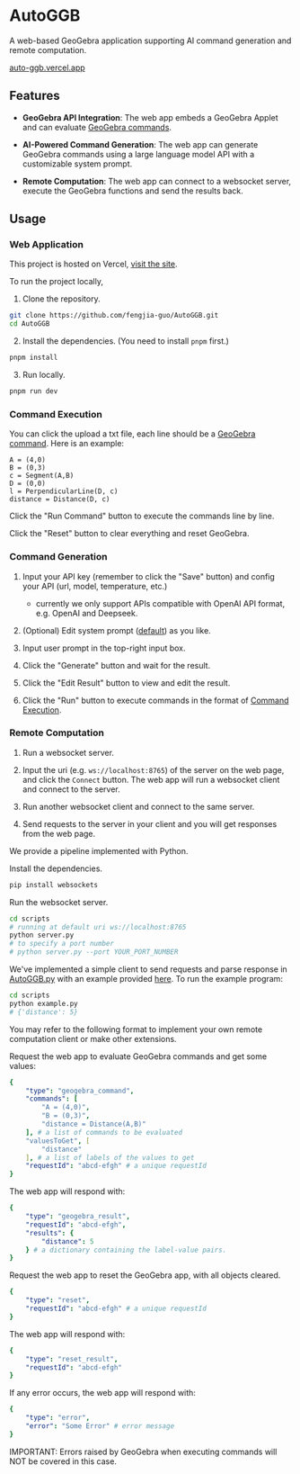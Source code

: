 # AutoGGB
A web-based GeoGebra application supporting AI command generation and remote computation. 

[auto-ggb.vercel.app](https://auto-ggb.vercel.app)

## Features
- **GeoGebra API Integration**: The web app embeds a GeoGebra Applet and can evaluate [GeoGebra commands](https://geogebra.github.io/docs/manual/en/commands/). 

- **AI-Powered Command Generation**: The web app can generate GeoGebra commands using a large language model API with a customizable system prompt.

- **Remote Computation**: The web app can connect to a websocket server, execute the GeoGebra functions and send the results back.

## Usage
### Web Application
This project is hosted on Vercel, [visit the site](https://auto-ggb.vercel.app). 

To run the project locally,  

1. Clone the repository. 
```bash
git clone https://github.com/fengjia-guo/AutoGGB.git
cd AutoGGB
```

2. Install the dependencies. (You need to install `pnpm` first.)
```bash
pnpm install
```

3. Run locally. 
```bash
pnpm run dev
```

### Command Execution
You can click the upload a txt file, each line should be a [GeoGebra command](https://geogebra.github.io/docs/manual/en/commands/). Here is an example: 
```
A = (4,0)
B = (0,3)
c = Segment(A,B)
D = (0,0)
l = PerpendicularLine(D, c)
distance = Distance(D, c)
```
Click the "Run Command" button to execute the commands line by line. 

Click the "Reset" button to clear everything and reset GeoGebra. 

### Command Generation
1. Input your API key (remember to click the "Save" button) and config your API (url, model, temperature, etc.) 
    - currently we only support APIs compatible with OpenAI API format, e.g. OpenAI and Deepseek. 

2. (Optional) Edit system prompt ([default](./src/prompts/naturalToGGB.ts)) as you like. 

3. Input user prompt in the top-right input box. 

4. Click the "Generate" button and wait for the result. 

5. Click the "Edit Result" button to view and edit the result. 

6. Click the "Run" button to execute commands in the format of [Command Execution](#command-execution). 

### Remote Computation
1. Run a websocket server. 

2. Input the uri (e.g. `ws://localhost:8765`) of the server on the web page, and click the `Connect` button. The web app will run a websocket client and connect to the server. 

3. Run another websocket client and connect to the same server. 

4. Send requests to the server in your client and you will get responses from the web page. 

We provide a pipeline implemented with Python. 

Install the dependencies. 
```bash
pip install websockets
```

Run the websocket server. 
```bash
cd scripts
# running at default uri ws://localhost:8765
python server.py
# to specify a port number
# python server.py --port YOUR_PORT_NUMBER
```

We've implemented a simple client to send requests and parse response in [AutoGGB.py](./scripts/AutoGGB.py) with an example provided [here](./scripts/example.py). To run the example program: 
```bash
cd scripts
python example.py
# {'distance': 5}
```
You may refer to the following format to implement your own remote computation client or make other extensions. 

Request the web app to evaluate GeoGebra commands and get some values: 
```yaml
{
    "type": "geogebra_command", 
    "commands": [
        "A = (4,0)",
        "B = (0,3)", 
        "distance = Distance(A,B)" 
    ], # a list of commands to be evaluated
    "valuesToGet", [
        "distance"
    ], # a list of labels of the values to get
    "requestId": "abcd-efgh" # a unique requestId
}
```
The web app will respond with: 
```yaml
{
    "type": "geogebra_result", 
    "requestId": "abcd-efgh", 
    "results": {
        "distance": 5
    } # a dictionary containing the label-value pairs. 
}
```

Request the web app to reset the GeoGebra app, with all objects cleared. 
```yaml
{
    "type": "reset", 
    "requestId": "abcd-efgh" # a unique requestId
}
```
The web app will respond with: 
```yaml
{
    "type": "reset_result", 
    "requestId": "abcd-efgh"
}
```
If any error occurs, the web app will respond with: 
```yaml
{
    "type": "error", 
    "error": "Some Error" # error message
}
```
IMPORTANT: Errors raised by GeoGebra when executing commands will NOT be covered in this case. 